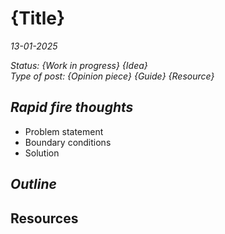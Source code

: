 # {Title}

*13-01-2025*

_Status: {Work in progress} {Idea}_  
_Type of post: {Opinion piece} {Guide} {Resource}_

## *Rapid fire thoughts*

[//]: # ( ToDo: Write!)

- Problem statement
- Boundary conditions
- Solution


## *Outline*

## Resources
